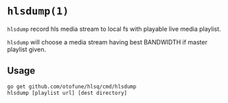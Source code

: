`hlsdump(1)`
===

`hlsdump` record hls media stream to local fs with playable live media playlist.

`hlsdump` will choose a media stream having best BANDWIDTH if master playlist given.

Usage
---

```sh
go get github.com/otofune/hlsq/cmd/hlsdump
hlsdump [playlist url] [dest directory]
```
